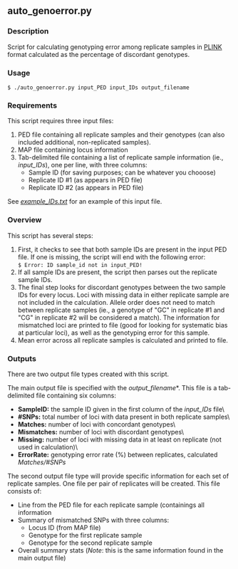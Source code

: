 ## auto_genoerror.py
### Description
Script for calculating genotyping error among replicate samples in [PLINK](https://www.cog-genomics.org/plink/) format calculated as the percentage of discordant genotypes.

### Usage
```$ ./auto_genoerror.py input_PED input_IDs output_filename```

### Requirements
This script requires three input files:

1) PED file containing all replicate samples and their genotypes (can also included additional, non-replicated samples).
2) MAP file containing locus information
3) Tab-delimited file containing a list of replicate sample information (ie., <i>input_IDs</i>), one per line, with three columns:
   - Sample ID (for saving purposes; can be whatever you chooose)
   - Replicate ID #1 (as appears in PED file)
   - Replicate ID #2 (as appears in PED file)
  
See [*example_IDs.txt*](example_IDs.txt) for an example of this input file.

### Overview
This script has several steps:

1) First, it checks to see that both sample IDs are present in the input PED file. If one is missing, the script will end with the following error:\
```$ Error: ID sample_id not in input_PED!```
2) If all sample IDs are present, the script then parses out the replicate sample IDs.
3) The final step looks for discordant genotypes between the two sample IDs for every locus. Loci with missing data in either replicate sample are not included in the calculation. Allele order does not need to match between replicate samples (ie., a genotype of "GC" in replicate #1 and "CG" in replicate #2 will be considered a match). The information for mismatched loci are printed to file (good for looking for systematic bias at particular loci), as well as the genotyping error for this sample.
4) Mean error across all replicate samples is calculated and printed to file.

### Outputs
There are two output file types created with this script.

The main output file is specified with the *output_filename**. This file is a tab-delimited file containing six columns:
- **SampleID:** the sample ID given in the first column of the *input_IDs* file\
- **#SNPs:** total number of loci with data present in both replicate samples\
- **Matches:** number of loci with concordant genotypes\
- **Mismatches:** number of loci with discordant genotypes\
- **Missing:** number of loci with missing data in at least on replicate (not used in calculation)\
- **ErrorRate:** genotyping error rate (%) between replicates, calculated *Matches/#SNPs*

The second output file type will provide specific information for each set of replicate samples. One file per pair of replicates will be created. This file consists of:
- Line from the PED file for each replicate sample (containings all information
- Summary of mismatched SNPs with three columns:
  - Locus ID (from MAP file)
  - Genotype for the first replicate sample
  - Genotype for the second replicate sample
- Overall summary stats (*Note*: this is the same information found in the main output file)
